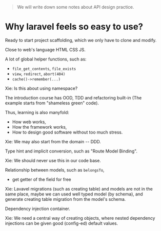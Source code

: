 > We will write down some notes about API design practice.

# Why laravel feels so easy to use?

Ready to start project scaffolding,
which we only have to clone and modify.

Close to web's language HTML CSS JS.

A lot of global helper functions, such as:
- `file_get_contents`, `file_exists`
- `view`, `redirect`, `abort(404)`
- `cache()->remember(...)`

Xie: Is this about using namespace?

The introduction course has OOD, TDD and refactoring built-in
(The example starts from "shameless green" code).

Thus, learning is also manyfold:
- How web works,
- How the framework works,
- How to design good software without too much stress.

Xie: We may also start from the domain -- DDD.

Type hint and implicit conversion, such as "Route Model Binding".

Xie: We should never use this in our code base.

Relationship between models, such as `belongsTo`,
- get getter of the field for free

Xie: Lavavel migrations (such as creating table) and models are not in the same place,
maybe we can used well typed model (by schema),
and generate creating table migration from the model's schema.

Dependency injection container.

Xie: We need a central way of creating objects,
where nested dependency injections can be given good (config-ed) default values.
